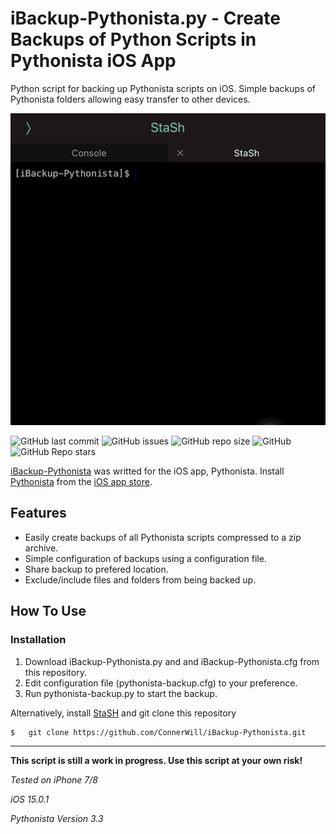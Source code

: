 # iBackup-Pythonista.py - Create Backups of Python Scripts in Pythonista iOS App

Python script for backing up Pythonista scripts on iOS. Simple backups of Pythonista folders allowing easy transfer to other devices.

![demo](media/iBackup-Pythonista-demo.gif)

![GitHub last commit](https://img.shields.io/github/last-commit/ConnerWill/iBackup-Pythonista)
![GitHub issues](https://img.shields.io/github/issues-raw/ConnerWill/iBackup-Pythonista)
![GitHub repo size](https://img.shields.io/github/repo-size/ConnerWill/iBackup-Pythonista)
![GitHub](https://img.shields.io/github/license/ConnerWill/iBackup-Pythonista)
![GitHub Repo stars](https://img.shields.io/github/stars/ConnerWill/iBackup-Pythonista?style=social)

[iBackup-Pythonista](https://github.com/ConnerWill/iBackup-Pythonista)  was writted for the iOS app, Pythonista. Install [Pythonista](https://omz-software.com/pythonista) from the [iOS app store](https://apps.apple.com/us/app/pythonista-3/id1085978097).

## Features
* Easily create backups of all Pythonista scripts compressed to a zip archive.
* Simple configuration of backups using a configuration file.
* Share backup to prefered location.
* Exclude/include files and folders from being backed up.

## How To Use
### Installation

1. Download iBackup-Pythonista.py and and iBackup-Pythonista.cfg from this repository.
2. Edit configuration file (pythonista-backup.cfg) to your preference.
3. Run pythonista-backup.py to start the backup.

Alternatively, install [StaSH](https://github.com/ywangd/stash) and git clone this repository

```
$   git clone https://github.com/ConnerWill/iBackup-Pythonista.git
```
---

**This script is still a work in progress. Use this script at your own risk!**

*Tested on iPhone 7/8*

*iOS 15.0.1*

*Pythonista Version 3.3*
